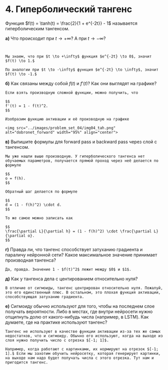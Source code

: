 # 4. Гиперболический тангенс

Функция $f(t) = \tanh(t) = \frac{2}{1 + e^{-2t}} - 1$ называется гиперболическим тангенсом.


__а)__ Что происходит при $t \to +\infty$? А при $t \to -\infty$?

```{dropdown} Решение


Мы знаем, что при $t \to +\infty$ функция $e^{-2t} \to 0$, значит $f(t) \to 1.$ 

По аналогии при $t \to -\infty$ функция $e^{-2t} \to \infty$, значит $f(t) \to -1.$ 

```

__б)__ Как связаны между собой $f(t)$ и $f'(t)$? Как они выглядят на графике? 

```{dropdown} Решение
Если взять производную сложной функции, можно получить, что 

$$
f'(t) = 1 - f(t)^2.
$$

Изобразим функцию активации и её производную на графике 

<img src="../images/problem_set_04/img04_tah.png" alt="dobronet_forward" width="95%" align="center">

```

__в)__ Выпишите формулы для forward pass и backward pass через слой с тангенсом. 

```{dropdown} Решение
Мы уже нашли выше производную. У гиперболического тангенса нет обучаемых параметров, получается прямой проход через неё делается по формуле

$$
o = f(h).
$$

Обратный шаг делается по формуле

$$
d = (1 - f(h)^2) \cdot d.
$$

То же самое можно записать как 

$$
\frac{\partial L}{\partial h} = (1 - f(h)^2) \cdot \frac{\partial L}{\partial o}.
$$

```

__г)__ Правда ли, что тангенс способствует затуханию градиента и параличу нейронной сети? Какое максимальное значение принимает производная тангенса? 

```{dropdown} Решение
Да, правда. Значение 1 - $f(t)^2$ лежит между $0$ и $1$. 
```

__д)__ Как у тангенса дела с центированием относительно нуля? 

```{dropdown} Решение
В отличие от сигмоиды, тангенс центрирован относительно нуля. Пожалуй, это его единственный плюс. В остальном, это плохая функция активации, способствующая затуханию градиента.
```

__е)__ Сигмоиду обычно используют для того, чтобы на последнем слое получать вероятности. Либо в местах, где внутри нейросети нужно отщипнуть долю от какого-нибудь числа (например, в LSTM). Как думаете, где на практике используют тангенс? 

```{dropdown} Решение
Тангенс не используют в качестве функции активации из-за тех же самых недостатков, что и сигмоиду. Обычно его используют, когда на выходе из слоя нужно получить число с отрезка $[-1; 1]$.

Например, когда работают с картинками, их нормируют на отрезок $[-1; 1].$ Если мы захотим обучить нейросетку, которая генерирует картинки, на выходе нам надо будет получать числа с этого отрезка. Тут нам и пригодится тангенс. 
```
